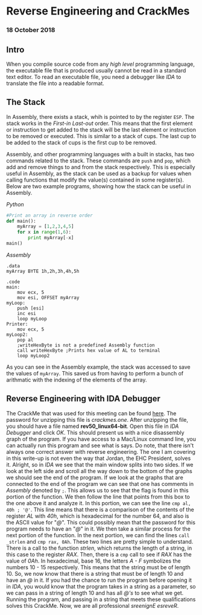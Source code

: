 # Reverse Engineering and CrackMes 
### 18 October 2018

## Intro
When you compile source code from any _high level_ programming
language, the executable file that is produced usually cannot be 
read in a standard text editor. To read an executable file, you 
need a debugger like _IDA_ to translate the file into a readable
format. 

## The Stack
In Assembly, there exists a stack, whih is pointed to by the
register `ESP`. The stack works in the _First-in Last-out_ order.
This means that the first element or instruction to get added to
the stack will be the last element or instruction to be removed or
executed. This is similar to a stack of cups. The last cup to be added
to the stack of cups is the first cup to be removed. 

Assembly, and other programming languages with a built in stacks, has
two commands related to the stack. These commands are `push` and `pop`,
which add and remove things to and from the stack respectively. This is
especially useful in Assembly, as the stack can be used as a backup for
values when calling functions that modify the value(s) contained in some
register(s). Below are two example programs, showing how the stack can be
useful in Assembly.

_Python_
```python
#Print an array in reverse order
def main():
	myArray = [1,2,3,4,5]
	for x in range(1,6):
		print myArray[-x]
main()
```

_Assembly_
```assembly
.data
myArray BYTE 1h,2h,3h,4h,5h

.code
main:
	mov ecx, 5
	mov esi, OFFSET myArray
myLoop:
	push [esi]
	inc esi
	loop myLoop
Printer:
	mov ecx, 5
myLoop2:
	pop al
	;writeHexByte is not a predefined Assembly function
	call writeHexByte ;Prints hex value of AL to terminal
	loop myLoop2
```

As you can see in the Assembly example, the stack was accessed to save the 
values of `myArray`. This saved us from having to perform a bunch of arithmatic
with the indexing of the elements of the array.

## Reverse Engineering with IDA Debugger
The CrackMe that was used for this meeting can be found [here](https://crackmes.one/crackme/5b8a37a433c5d45fc286ad83).
The password for unzipping this file is _crackmes.one_. After unzipping the file, you should
have a file named **rev50_linux64-bit**. Open this file in _IDA Debugger_ and click *OK*. This
should present us with a nice disassembly graph of the program. If you have access to a Mac/Linux
command line, you can actually run this program and see what is says. Do note, that there isn't
always one correct answer with reverse engineering. The one I am covering in this write-up is not
even the way that Jordan, the EHC President, solves it. Alright, so in _IDA_ we see that the main
window splits into two sides. If we look at the left side and scroll all the way down to the bottom
of the graphs we should see the end of the program. If we look at the graphs that are connected to 
the end of the program we can see that one has comments in _Assembly_ denoted by `;`. This allows us
to see that the flag is found in this portion of the function. We then follow the line that points from
this box to the one above it and analyze it. In this portion, we can see the line `cmp al, 40h ; '@'`.
This line means that there is a comparison of the contents of the register *AL* with _40h_, which is
hexadecimal for the number 64, and also is the ASCII value for "_@_". This could possibly mean that
the password for this program needs to have an "_@_" in it. We then take a similar process for the next
portion of the function. In the next portion, we can find the lines `call _strlen` and `cmp rax, 0Ah`.
These two lines are pretty simple to understand. There is a call to the function _strlen_, which returns
the length of a string, in this case to the register *RAX*. Then, there is a `cmp` call to see if *RAX*
has the value of _0Ah_. In hexadecimal, base 16, the letters _A - F_ symbolizes the numbers 10 - 15 respectively.
This means that the string must be of length 10. So, we now know that there is a string that must be of length
10 and have an _@_ in it. If you had the chance to run the program before opening it in _IDA_, you would know
that the program takes in a string as a parameter, so we can pass in a string of length 10 and has all _@'s_ to
see what we get. Running the program, and passing in a string that meets these qualifications solves this CrackMe.
Now, we are all professional _sreenignE esreveR_. 